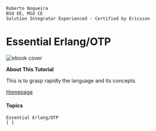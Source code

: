 ```
Roberto Nogueira  
BSd EE, MSd CE
Solution Integrator Experienced - Certified by Ericsson
```
# Essential Erlang/OTP

![ebook cover](images/essential-erlang-otp)

**About This Tutorial**

This is to grasp rapidly the language and its concepts.

[Homepage](https://youtu.be/0ZGHzI9F5YE)

#### Topics
```
Essential Erlang/OTP
[ ]

```

